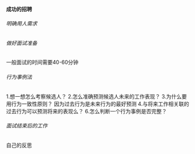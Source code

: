 #### 成功的招聘
###### 明确用人需求
###### 做好面试准备
一般面试的时间需要40-60分钟
###### 行为事例法
1.想一想怎么考察候选人？
2.怎么准确预测候选人未来的工作表现？
3.为什么要用行为一致性原则？ 因为过去行为是未来行为的最好预测
4.与将来工作相关联的过去行为可以预测将来的表现么？
6.怎么判断一个行为事例是否完整？
###### 面试结束后的工作
自己的反思
